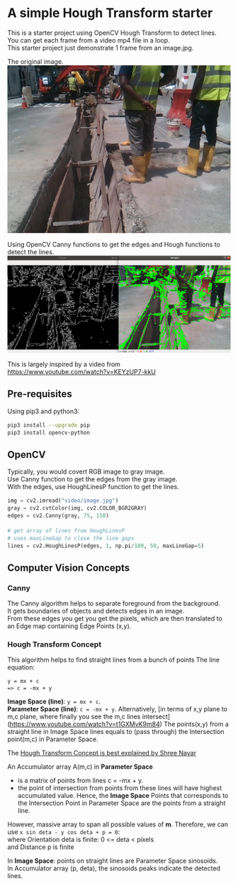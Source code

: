 # A simple Hough Transform starter

This is a starter project using OpenCV Hough Transform to detect lines.  
You can get each frame from a video mp4 file in a loop.  
This starter project just demonstrate 1 frame from an image.jpg.  

The original image.  
![original image](./doc/image.jpg) 

Using OpenCV Canny functions to get the edges and Hough functions to detect the lines.  
![canny to edges to hough to lines](./doc/edges_lines.png) 

This is largely inspired by a video from  
https://www.youtube.com/watch?v=KEYzUP7-kkU

## Pre-requisites

Using pip3 and python3:
```sh
pip3 install --upgrade pip
pip3 install opencv-python
```

## OpenCV

Typically, you would covert RGB image to gray image.  
Use Canny function to get the edges from the gray image.  
With the edges, use HoughLinesP function to get the lines.  
```python
img = cv2.imread("video/image.jpg")
gray = cv2.cvtColor(img, cv2.COLOR_BGR2GRAY)
edges = cv2.Canny(gray, 75, 150)

# get array of lines from HoughLinesP
# uses maxLineGap to close the line gaps
lines = cv2.HoughLinesP(edges, 1, np.pi/180, 50, maxLineGap=5)
```

## Computer Vision Concepts

### Canny
The Canny algorithm helps to separate foreground from the background.  
It gets boundaries of objects and detects edges in an image.  
From these edges you get you get the pixels, which are then translated to an Edge map containing Edge Points (x,y).  

### Hough Transform Concept
This algorithm helps to find straight lines from a bunch of points
The line equation:  
```
y = mx + c
=> c = -mx + y
```
**Image Space (line)**: `y = mx + c`.  
**Parameter Space (line)**: `c = -mx + y`. 
Alternatively, [in terms of x,y plane to m,c plane, where finally you see the m,c lines intersect] (https://www.youtube.com/watch?v=t1GXMvK9m84)
The points(x,y) from a straight line in Image Space lines equals to (pass through) the Intersection point(m,c) in Parameter Space.

The [Hough Transform Concept is best explained by Shree Nayar](https://www.youtube.com/watch?v=XRBc_xkZREg)

An Accumulator array A(m,c) in **Parameter Space**
- is a matrix of points from lines c = -mx + y. 
- the point of intersection from points from these lines will have highest accumulated value. 
Hence, the **Image Space** Points that corresponds to the Intersection Point in Parameter Space are the points from a straight line.  

However, massive array to span all possible values of **m**.
Therefore, we can use `x sin deta - y cos deta + p = 0`:  
where Orientation deta is finite: 0 <= deta < pixels  
and Distance p is finite  

In **Image Space**: points on straight lines are Parameter Space sinosoids.  
In Accumulator array (p, deta), the sinosoids peaks indicate the detected lines.  
